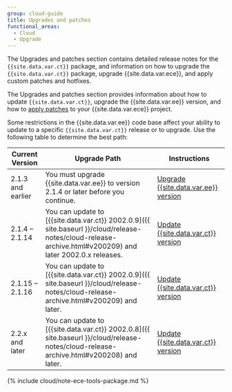 ```yaml
---
group: cloud-guide
title: Upgrades and patches
functional_areas:
  - Cloud
  - Upgrade
---
```

The Upgrades and patches section contains detailed release notes for the `{{site.data.var.ct}}` package, and information on how to upgrade the `{{site.data.var.ct}}` package, upgrade {{site.data.var.ece}}, and apply custom patches and hotfixes.

The Upgrades and patches section provides information about how to update `{{site.data.var.ct}}`, upgrade the {{site.data.var.ee}} version, and how to [apply patches] to your {{site.data.var.ece}} project.

Some restrictions in the {{site.data.var.ee}} code base affect your ability to update to a specific `{{site.data.var.ct}}` release or to upgrade. Use the following table to determine the best path:

| Current Version | Upgrade Path | Instructions
| --- | --- | --- |
| 2.1.3 and earlier | You must upgrade {{site.data.var.ee}} to version 2.1.4 or later before you continue. | [Upgrade {{site.data.var.ee}} version] |
| 2.1.4 – 2.1.14 | You can update to [{{site.data.var.ct}} 2002.0.9]({{ site.baseurl }}/cloud/release-notes/cloud-release-archive.html#v200209) and later 2002.0.x releases. | [Update {{site.data.var.ct}} version] |
| 2.1.15 – 2.1.16 | You can update to [{{site.data.var.ct}} 2002.0.9]({{ site.baseurl }}/cloud/release-notes/cloud-release-archive.html#v200209) and later. | [Update {{site.data.var.ct}} version] |
| 2.2.x and later | You can update to [{{site.data.var.ct}} 2002.0.8]({{ site.baseurl }}/cloud/release-notes/cloud-release-archive.html#v200208) and later. | [Update {{site.data.var.ct}} version] |

{% include cloud/note-ece-tools-package.md %}

[Upgrade {{site.data.var.ee}} version]: {{site.baseurl}}/cloud/project/ece-tools-upgrade-project.html
[Update {{site.data.var.ct}} version]: {{site.baseurl}}/cloud/project/ece-tools-update.html
[apply patches]: {{site.baseurl}}/cloud/project/project-patch.html
